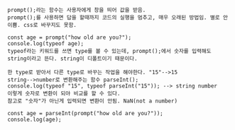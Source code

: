 

    prompt();라는 함수는 사용자에게 창을 띄어 값을 받음.
    prompt();를 사용하면 답을 할때까지 코드의 실행을 멈추고, 매우 오래된 방법임. 별로 안이쁨. css로 바꾸지도 못함.

    const age = prompt("how old are you?");
    console.log(typeof age);
    typeof라는 키워드를 쓰면 type를 볼 수 있는데, prompt();에서 숫자를 입력해도 string이라고 뜬다. string이 디폴트이기 때문이다.

    한 type로 받아서 다른 type로 바꾸는 작업을 해야한다. "15"-->15
    string-->number로 변환해주는 함수 parseInt();
    console.log(typeof "15", typeof parseInt("15")); --> string number
    이렇게 숫자로 변환이 되야 비교를 할 수 있다.
    참고로 "숫자"가 아닌게 입력되면 변환이 안됨. NaN(not a number)

    const age = parseInt(prompt("how old are you?"));
    console.log(age);
